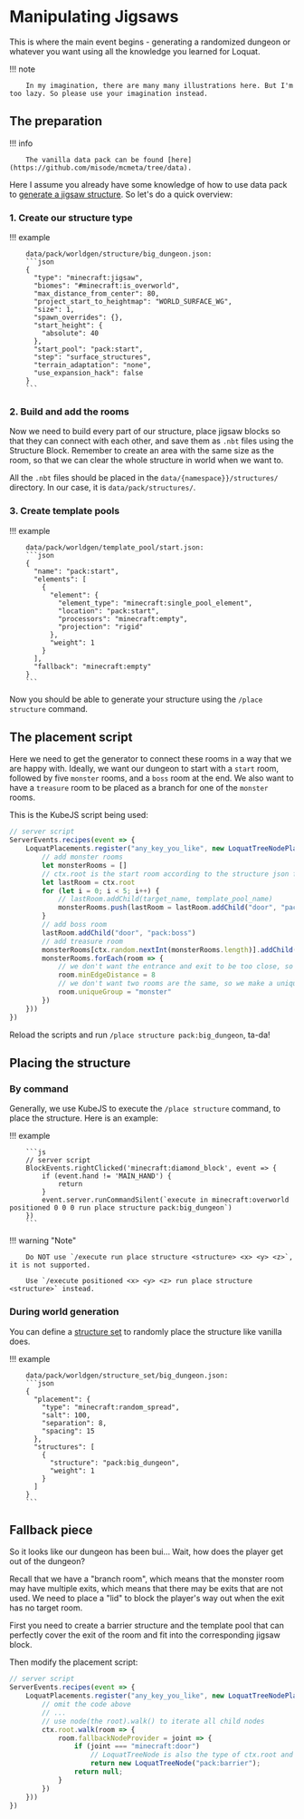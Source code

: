 # Manipulating Jigsaws

This is where the main event begins - generating a randomized dungeon or whatever you want using all the knowledge you
learned for Loquat.

!!! note

		In my imagination, there are many many illustrations here. But I'm too lazy. So please use your imagination instead.

## The preparation

!!! info

		The vanilla data pack can be found [here](https://github.com/misode/mcmeta/tree/data).

Here I assume you already have some knowledge of how to use data pack
to [generate a jigsaw structure](https://minecraft.fandom.com/wiki/Custom_world_generation). So let's do a quick
overview:

### 1. Create our structure type

!!! example

		data/pack/worldgen/structure/big_dungeon.json:
        ```json
        {
          "type": "minecraft:jigsaw",
          "biomes": "#minecraft:is_overworld",
          "max_distance_from_center": 80,
          "project_start_to_heightmap": "WORLD_SURFACE_WG",
          "size": 1,
          "spawn_overrides": {},
          "start_height": {
            "absolute": 40
          },
          "start_pool": "pack:start",
          "step": "surface_structures",
          "terrain_adaptation": "none",
          "use_expansion_hack": false
        }
        ```

### 2. Build and add the rooms

Now we need to build every part of our structure, place jigsaw blocks so that they can connect with each other, and save
them as `.nbt` files using the Structure Block. Remember to create an area with the same size as the room, so that we
can clear the whole structure in world when we want to.

All the `.nbt` files should be placed in the `data/{namespace}}/structures/` directory. In our case, it
is `data/pack/structures/`.

### 3. Create template pools

!!! example

		data/pack/worldgen/template_pool/start.json:
        ```json
        {
          "name": "pack:start",
          "elements": [
            {
              "element": {
                "element_type": "minecraft:single_pool_element",
                "location": "pack:start",
                "processors": "minecraft:empty",
                "projection": "rigid"
              },
              "weight": 1
            }
          ],
          "fallback": "minecraft:empty"
        }
        ```

Now you should be able to generate your structure using the `/place structure` command.

## The placement script

Here we need to get the generator to connect these rooms in a way that we are happy with. Ideally, we want our dungeon
to start with a `start` room, followed by five `monster` rooms, and a `boss` room at the end. We also want to have
a `treasure` room to be placed as a branch for one of the `monster` rooms.

This is the KubeJS script being used:

```js
// server script
ServerEvents.recipes(event => {
	LoquatPlacements.register("any_key_you_like", new LoquatTreeNodePlacer("pack:big_dungeon", ctx => {
		// add monster rooms
		let monsterRooms = []
		// ctx.root is the start room according to the structure json file
		let lastRoom = ctx.root
		for (let i = 0; i < 5; i++) {
			// lastRoom.addChild(target_name, template_pool_name)
			monsterRooms.push(lastRoom = lastRoom.addChild("door", "pack:monster"))
		}
		// add boss room
		lastRoom.addChild("door", "pack:boss")
		// add treasure room
		monsterRooms[ctx.random.nextInt(monsterRooms.length)].addChild("door", "pack:treasure")
		monsterRooms.forEach(room => {
			// we don't want the entrance and exit to be too close, so we set a minimum distance
			room.minEdgeDistance = 8
			// we don't want two rooms are the same, so we make a unique group id for them
			room.uniqueGroup = "monster"
		})
	}))
})
```

Reload the scripts and run `/place structure pack:big_dungeon`, ta-da!

## Placing the structure

### By command

Generally, we use KubeJS to execute the `/place structure` command, to place the structure. Here is an example:

!!! example

        ```js
        // server script
        BlockEvents.rightClicked('minecraft:diamond_block', event => {
            if (event.hand != 'MAIN_HAND') {
                return
            }
            event.server.runCommandSilent(`execute in minecraft:overworld positioned 0 0 0 run place structure pack:big_dungeon`)
        })
        ```

!!! warning "Note"

        Do NOT use `/execute run place structure <structure> <x> <y> <z>`, it is not supported.

        Use `/execute positioned <x> <y> <z> run place structure <structure>` instead.

### During world generation

You can define a [structure set](https://minecraft.fandom.com/wiki/Custom_world_generation/structure_set) to randomly
place the structure like vanilla does.

!!! example

        data/pack/worldgen/structure_set/big_dungeon.json:
        ```json
        {
          "placement": {
            "type": "minecraft:random_spread",
            "salt": 100,
            "separation": 8,
            "spacing": 15
          },
          "structures": [
            {
              "structure": "pack:big_dungeon",
              "weight": 1
            }
          ]
        }
        ```

## Fallback piece

So it looks like our dungeon has been bui... Wait, how does the player get out of the dungeon?

Recall that we have a "branch room", which means that the monster room may have multiple exits, which means that there
may be exits that are not used. We need to place a "lid" to block the player's way out when the exit has no target room.

First you need to create a barrier structure and the template pool that can perfectly cover the exit of the room and fit
into the corresponding jigsaw block.

Then modify the placement script:

```js
// server script
ServerEvents.recipes(event => {
	LoquatPlacements.register("any_key_you_like", new LoquatTreeNodePlacer("pack:big_dungeon", ctx => {
		// omit the code above
		// ...
		// use node(the root).walk() to iterate all child nodes
		ctx.root.walk(room => {
			room.fallbackNodeProvider = joint => {
				if (joint === "minecraft:door")
					// LoquatTreeNode is also the type of ctx.root and room
					return new LoquatTreeNode("pack:barrier");
				return null;
			}
		})
	}))
})
```
